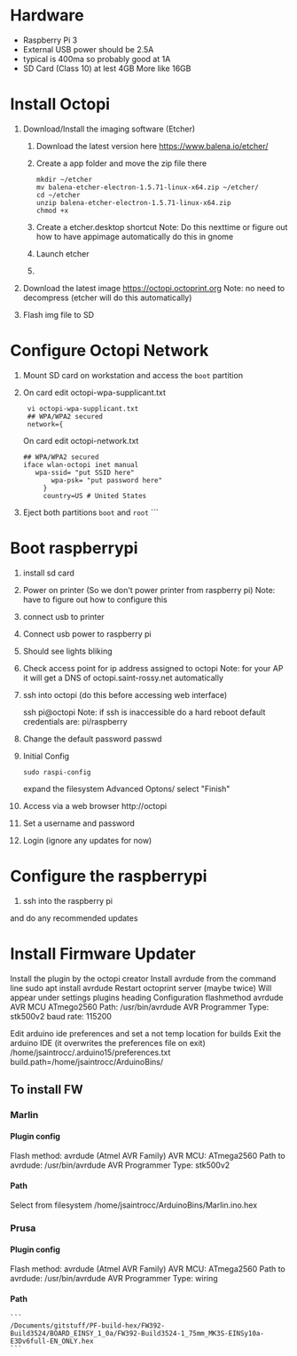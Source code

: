 # Hardware
* Raspberry Pi 3
* External USB power should be 2.5A
* typical is 400ma so probably good at 1A
* SD Card (Class 10) at lest 4GB More like 16GB


# Install Octopi
1. Download/Install the imaging software (Etcher)
	1. Download the latest version here
        https://www.balena.io/etcher/
	2. Create a app folder and move the zip file there
	   
	       mkdir ~/etcher
	       mv balena-etcher-electron-1.5.71-linux-x64.zip ~/etcher/
	       cd ~/etcher
	       unzip balena-etcher-electron-1.5.71-linux-x64.zip
	       chmod +x 
	       
	3. Create a etcher.desktop shortcut
	   Note: Do this nexttime or figure out how to have appimage automatically do this in gnome
	4. Launch etcher
	5.        
2. Download the latest image
    https://octopi.octoprint.org
    Note: no need to decompress (etcher will do this automatically)

3. Flash img file to SD
# Configure Octopi Network
1. Mount SD card on workstation and access the `boot` partition
2. On card edit octopi-wpa-supplicant.txt

        vi octopi-wpa-supplicant.txt
        ## WPA/WPA2 secured
        network={
    On card edit octopi-network.txt
   ```
   ## WPA/WPA2 secured
   iface wlan-octopi inet manual
      wpa-ssid= "put SSID here"
          wpa-psk= "put password here"
        }
        country=US # United States

3. Eject both partitions `boot` and `root`       ```
# Boot raspberrypi
1. install sd card
2. Power on printer (So we don't power printer from raspberry pi)
   Note: have to figure out how to configure this
3. connect usb to printer
4. Connect usb power to raspberry pi
5. Should see lights bliking
6. Check access point for ip address assigned to octopi
   Note: for your AP it will get a DNS of octopi.saint-rossy.net automatically
7. ssh into octopi (do this before accessing web interface)

	ssh pi@octopi
   Note: if ssh is inaccessible do a hard reboot
   default credentials are: pi/raspberry
8. Change the default password
   passwd
9. Initial Config
   ```
   sudo raspi-config
   ```
   expand the filesystem
   Advanced Optons/
   select "Finish"
10. Access via a web browser
   http://octopi
11. Set a username and password
12. Login (ignore any updates for now)
# Configure the raspberrypi
1. ssh into the raspberry pi

and do any recommended updates

# Install Firmware Updater
Install the plugin by the octopi creator
Install avrdude from the command line
  sudo apt install avrdude
Restart octoprint server (maybe twice)
Will appear under settings plugins heading
Configuration
flashmethod avrdude
AVR MCU ATmego2560
Path: /usr/bin/avrdude
AVR Programmer Type: stk500v2
baud rate: 115200

Edit arduino ide preferences and set a not temp location for builds
Exit the arduino IDE (it overwrites the preferences file on exit)
/home/jsaintrocc/.arduino15/preferences.txt
build.path=/home/jsaintrocc/ArduinoBins/

## To install FW
### Marlin
#### Plugin config
Flash method: avrdude (Atmel AVR Family)
AVR MCU: ATmega2560
Path to avrdude: /usr/bin/avrdude
AVR Programmer Type: stk500v2

#### Path
Select from filesystem /home/jsaintrocc/ArduinoBins/Marlin.ino.hex

### Prusa
#### Plugin config
Flash method: avrdude (Atmel AVR Family)
AVR MCU: ATmega2560
Path to avrdude: /usr/bin/avrdude
AVR Programmer Type: wiring

#### Path
    ```
    /Documents/gitstuff/PF-build-hex/FW392-Build3524/BOARD_EINSY_1_0a/FW392-Build3524-1_75mm_MK3S-EINSy10a-E3Dv6full-EN_ONLY.hex
    ```
<!--stackedit_data:
eyJoaXN0b3J5IjpbLTE0NTgzOTMxMTgsLTgyMTY0NTA2NywtMT
Q4MTg5ODcyNiwyNzc2NDkzMTYsLTc0NjQxNTA0NCwtNDU3NDYw
NjkxLC0yODExOTc4NzgsNDQyOTE0MjA0LDkyNzcxNTY4LDk1ND
gwMzAzMCw4NTYzMTczNzcsMTc0NDM2MTA5MiwxOTQzODU3MzQx
LDEyNTU2NzM4MzRdfQ==
-->